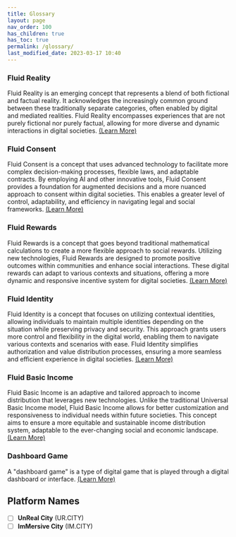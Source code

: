 ```yaml
---
title: Glossary
layout: page
nav_order: 100
has_children: true
has_toc: true
permalink: /glossary/
last_modified_date: 2023-03-17 10:40
---
```



### Fluid Reality               

Fluid Reality is an emerging concept that represents a blend of both fictional and factual reality. It acknowledges the increasingly common ground between these traditionally separate categories, often enabled by digital and mediated realities. Fluid Reality encompasses experiences that are not purely fictional nor purely factual, allowing for more diverse and dynamic interactions in digital societies.
[(Learn More)](https://im.ur.city/fluid-reality/) 


### Fluid Consent             

Fluid Consent is a concept that uses advanced technology to facilitate more complex decision-making processes, flexible laws, and adaptable contracts. By employing AI and other innovative tools, Fluid Consent provides a foundation for augmented decisions and a more nuanced approach to consent within digital societies. This enables a greater level of control, adaptability, and efficiency in navigating legal and social frameworks.
[(Learn More)](https://im.ur.city/fluid-consent/)


### Fluid Rewards                

Fluid Rewards is a concept that goes beyond traditional mathematical calculations to create a more flexible approach to social rewards. Utilizing new technologies, Fluid Rewards are designed to promote positive outcomes within communities and enhance social interactions. These digital rewards can adapt to various contexts and situations, offering a more dynamic and responsive incentive system for digital societies.
[(Learn More)](https://im.ur.city/fluid-rewards/)

### Fluid Identity           

Fluid Identity is a concept that focuses on utilizing contextual identities, allowing individuals to maintain multiple identities depending on the situation while preserving privacy and security. This approach grants users more control and flexibility in the digital world, enabling them to navigate various contexts and scenarios with ease. Fluid Identity simplifies authorization and value distribution processes, ensuring a more seamless and efficient experience in digital societies.
[(Learn More)](https://im.ur.city/fluid-identity/)

### Fluid Basic Income                 

Fluid Basic Income is an adaptive and tailored approach to income distribution that leverages new technologies. Unlike the traditional Universal Basic Income model, Fluid Basic Income allows for better customization and responsiveness to individual needs within future societies. This concept aims to ensure a more equitable and sustainable income distribution system, adaptable to the ever-changing social and economic landscape.
[(Learn More)](https://im.ur.city/fluid-basic-income/)


### Dashboard Game             

A "dashboard game" is a type of digital game that is played through a digital dashboard or interface.
[(Learn More)](https://im.ur.city/dashboard-game/)




## Platform Names

- [ ] **UnReal City** (UR.CITY)
- [ ] **ImMersive City** (IM.CITY)